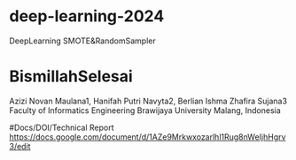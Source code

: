 # deep-learning-2024
DeepLearning SMOTE&amp;RandomSampler


# BismillahSelesai
Azizi Novan Maulana1, Hanifah Putri Navyta2, Berlian Ishma Zhafira Sujana3  Faculty of Informatics Engineering Brawijaya University Malang, Indonesia 

#Docs/DOI/Technical Report
https://docs.google.com/document/d/1AZe9Mrkwxozarlhl1Rug8nWeIjhHgrv3/edit
